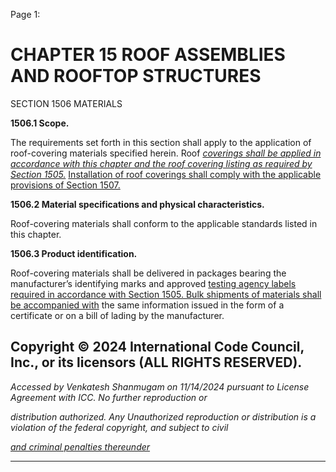 Page 1:

# CHAPTER 15 ROOF ASSEMBLIES AND ROOFTOP STRUCTURES

 SECTION 1506
 MATERIALS


**1506.1 Scope.**


The requirements set forth in this section shall apply to the application of roof-covering materials specified herein. Roof
_[coverings shall be applied in accordance with this chapter and the roof covering listing as required by Section 1505.](http://codes.iccsafe.org/#VACC2021P1_Ch15_Sec1505)_
[Installation of roof coverings shall comply with the applicable provisions of Section 1507.](http://codes.iccsafe.org/#VACC2021P1_Ch15_Sec1507)


**1506.2 Material specifications and physical characteristics.**

Roof-covering materials shall conform to the applicable standards listed in this chapter.

**1506.3 Product identification.**


Roof-covering materials shall be delivered in packages bearing the manufacturer’s identifying marks and approved
[testing agency labels required in accordance with Section 1505. Bulk shipments of materials shall be accompanied with](http://codes.iccsafe.org/#VACC2021P1_Ch15_Sec1505)
the same information issued in the form of a certificate or on a bill of lading by the manufacturer.

## Copyright © 2024 International Code Council, Inc., or its licensors (ALL RIGHTS RESERVED).

_Accessed by Venkatesh Shanmugam on 11/14/2024 pursuant to License Agreement with ICC. No further reproduction or_

_distribution authorized. Any Unauthorized reproduction or distribution is a violation of the federal copyright, and subject to civil_

_[and criminal penalties thereunder](http://codes.iccsafe.org/content/VACC2021P1/chapter-15-roof-assemblies-and-rooftop-structures#VACC2021P1_Ch15_Sec1506)_


-----



